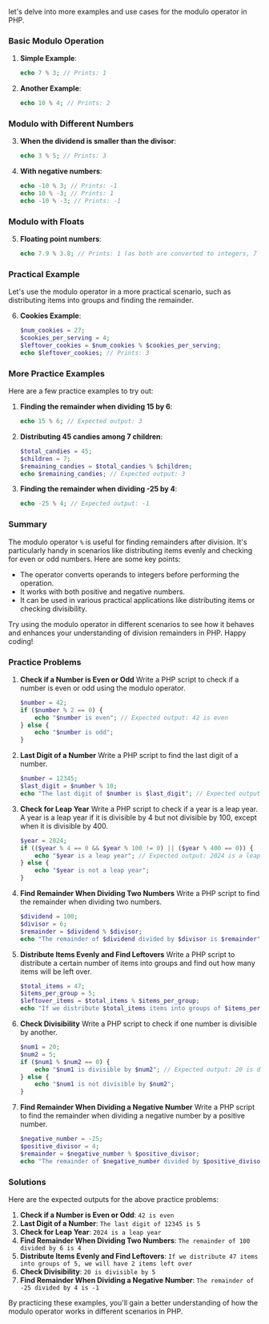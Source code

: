 let's delve into more examples and use cases for the modulo operator in PHP.

### Basic Modulo Operation

1. **Simple Example**:
   ```php
   echo 7 % 3; // Prints: 1
   ```

2. **Another Example**:
   ```php
   echo 10 % 4; // Prints: 2
   ```

### Modulo with Different Numbers

3. **When the dividend is smaller than the divisor**:
   ```php
   echo 3 % 5; // Prints: 3
   ```

4. **With negative numbers**:
   ```php
   echo -10 % 3; // Prints: -1
   echo 10 % -3; // Prints: 1
   echo -10 % -3; // Prints: -1
   ```

### Modulo with Floats

5. **Floating point numbers**:
   ```php
   echo 7.9 % 3.8; // Prints: 1 (as both are converted to integers, 7 % 3)
   ```

### Practical Example

Let's use the modulo operator in a more practical scenario, such as distributing items into groups and finding the remainder.

6. **Cookies Example**:
   ```php
   $num_cookies = 27;
   $cookies_per_serving = 4;
   $leftover_cookies = $num_cookies % $cookies_per_serving;
   echo $leftover_cookies; // Prints: 3
   ```

### More Practice Examples

Here are a few practice examples to try out:

1. **Finding the remainder when dividing 15 by 6**:
   ```php
   echo 15 % 6; // Expected output: 3
   ```

2. **Distributing 45 candies among 7 children**:
   ```php
   $total_candies = 45;
   $children = 7;
   $remaining_candies = $total_candies % $children;
   echo $remaining_candies; // Expected output: 3
   ```

3. **Finding the remainder when dividing -25 by 4**:
   ```php
   echo -25 % 4; // Expected output: -1
   ```

### Summary

The modulo operator `%` is useful for finding remainders after division. It's particularly handy in scenarios like distributing items evenly and checking for even or odd numbers. Here are some key points:

- The operator converts operands to integers before performing the operation.
- It works with both positive and negative numbers.
- It can be used in various practical applications like distributing items or checking divisibility.

Try using the modulo operator in different scenarios to see how it behaves and enhances your understanding of division remainders in PHP. Happy coding!

### Practice Problems

1. **Check if a Number is Even or Odd**
   Write a PHP script to check if a number is even or odd using the modulo operator.
   ```php
   $number = 42;
   if ($number % 2 == 0) {
       echo "$number is even"; // Expected output: 42 is even
   } else {
       echo "$number is odd";
   }
   ```

2. **Last Digit of a Number**
   Write a PHP script to find the last digit of a number.
   ```php
   $number = 12345;
   $last_digit = $number % 10;
   echo "The last digit of $number is $last_digit"; // Expected output: The last digit of 12345 is 5
   ```

3. **Check for Leap Year**
   Write a PHP script to check if a year is a leap year. A year is a leap year if it is divisible by 4 but not divisible by 100, except when it is divisible by 400.
   ```php
   $year = 2024;
   if (($year % 4 == 0 && $year % 100 != 0) || ($year % 400 == 0)) {
       echo "$year is a leap year"; // Expected output: 2024 is a leap year
   } else {
       echo "$year is not a leap year";
   }
   ```

4. **Find Remainder When Dividing Two Numbers**
   Write a PHP script to find the remainder when dividing two numbers.
   ```php
   $dividend = 100;
   $divisor = 6;
   $remainder = $dividend % $divisor;
   echo "The remainder of $dividend divided by $divisor is $remainder"; // Expected output: The remainder of 100 divided by 6 is 4
   ```

5. **Distribute Items Evenly and Find Leftovers**
   Write a PHP script to distribute a certain number of items into groups and find out how many items will be left over.
   ```php
   $total_items = 47;
   $items_per_group = 5;
   $leftover_items = $total_items % $items_per_group;
   echo "If we distribute $total_items items into groups of $items_per_group, we will have $leftover_items items left over"; // Expected output: If we distribute 47 items into groups of 5, we will have 2 items left over
   ```

6. **Check Divisibility**
   Write a PHP script to check if one number is divisible by another.
   ```php
   $num1 = 20;
   $num2 = 5;
   if ($num1 % $num2 == 0) {
       echo "$num1 is divisible by $num2"; // Expected output: 20 is divisible by 5
   } else {
       echo "$num1 is not divisible by $num2";
   }
   ```

7. **Find Remainder When Dividing a Negative Number**
   Write a PHP script to find the remainder when dividing a negative number by a positive number.
   ```php
   $negative_number = -25;
   $positive_divisor = 4;
   $remainder = $negative_number % $positive_divisor;
   echo "The remainder of $negative_number divided by $positive_divisor is $remainder"; // Expected output: The remainder of -25 divided by 4 is -1
   ```

### Solutions

Here are the expected outputs for the above practice problems:

1. **Check if a Number is Even or Odd**: `42 is even`
2. **Last Digit of a Number**: `The last digit of 12345 is 5`
3. **Check for Leap Year**: `2024 is a leap year`
4. **Find Remainder When Dividing Two Numbers**: `The remainder of 100 divided by 6 is 4`
5. **Distribute Items Evenly and Find Leftovers**: `If we distribute 47 items into groups of 5, we will have 2 items left over`
6. **Check Divisibility**: `20 is divisible by 5`
7. **Find Remainder When Dividing a Negative Number**: `The remainder of -25 divided by 4 is -1`

By practicing these examples, you'll gain a better understanding of how the modulo operator works in different scenarios in PHP.